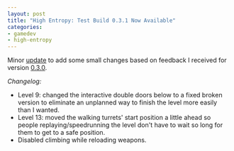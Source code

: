 ```yaml
---
layout: post
title: "High Entropy: Test Build 0.3.1 Now Available"
categories:
- gamedev
- high-entropy
---
```


<p>Minor <a href="https://binarynonsense.itch.io/highentropy" target="_blank">update</a> to add some small changes based on feedback I received for version <a href="http://blog.binarynonsense.com/2019/05/30/high-entropy-test-build-0-3-0/">0.3.0</a>.<br></p>
<p><em>Changelog:</em></p>
<ul><li>Level 9: changed the interactive double doors below to a fixed broken version to eliminate an unplanned way to finish the level more easily than I wanted.</li><li>Level 13: moved the walking turrets' start position a little ahead so people replaying/speedrunning the level don't have to wait so long for them to get to a safe position.</li><li>Disabled climbing while reloading weapons.</li></ul>
